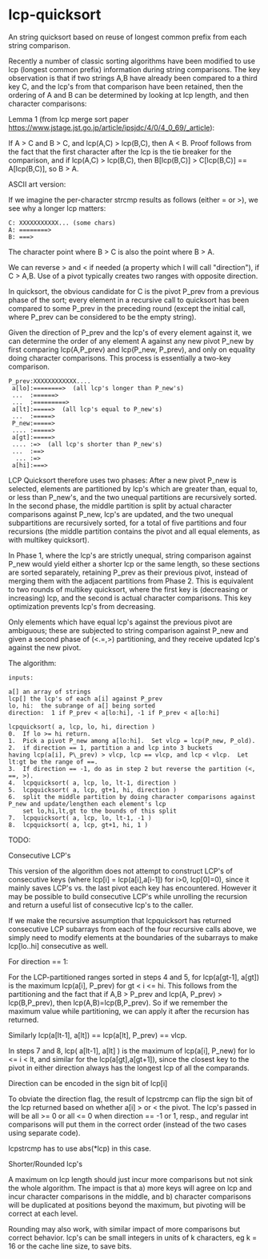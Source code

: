 lcp-quicksort
=============

An string quicksort based on reuse of longest common prefix from each string comparison.

Recently a number of classic sorting algorithms have been modified to use lcp (longest common prefix) information during string comparisons.
The key observation is that if two strings A,B have already been compared to a third key C, 
and the lcp's from that comparison have been retained, then
the ordering of A and B can be determined by looking at lcp length, and then character comparisons:

Lemma 1 (from lcp merge sort paper https://www.jstage.jst.go.jp/article/ipsjdc/4/0/4_0_69/_article):  

If A > C and B > C, and lcp(A,C) > lcp(B,C), then A < B. Proof follows from the fact that the first character
after the lcp is the tie breaker for the comparison, and if lcp(A,C) > lcp(B,C), then B[lcp(B,C)] > C[lcp(B,C)] == A[lcp(B,C)], so B > A.

ASCII art version:

If we imagine the per-character strcmp results as follows (either = or >), we see why a longer lcp matters:

    C: XXXXXXXXXXX... (some chars)
    A: ========>
    B: ===>

The character point where B > C is also the point where B > A.

We can reverse > and < if needed (a property which I will call "direction"), if C > A,B.  Use of a pivot typically creates two ranges with opposite direction.

In quicksort, the obvious candidate for C is the pivot P_prev from a previous phase of the sort; every element in a recursive call to quicksort 
has been compared to some P\_prev in the preceding round (except the initial call, where P\_prev can be considered to be 
the empty string).  

Given the direction of P_prev and the lcp's of every element against it, we can 
determine the order of any element A against any new pivot P\_new by first comparing lcp(A,P\_prev) and lcp(P\_new, P\_prev), and only on equality doing character comparisons.  This process is essentially a two-key comparison.

    P_prev:XXXXXXXXXXXX....
     a[lo]:========>  (all lcp's longer than P_new's)
     ...  :======>
     ...  :=========>
     a[lt]:=====>  (all lcp's equal to P_new's)
     ...  :=====>
     P_new:=====>
     .... :=====>
     a[gt]:=====>
     .... :=>  (all lcp's shorter than P_new's)
     ...  :==>
      ... :=>
     a[hi]:===>

LCP Quicksort therefore uses two phases:  After a new pivot P_new is selected, elements are partitioned by lcp's 
which are greater than, equal to, or less than P_new's, and the two unequal partitions are recursively sorted.  In the second phase, the middle partition is split by actual 
character comparisons against P\_new, lcp's are updated, and the two unequal subpartitions are 
recursively sorted, for a total of five partitions and four recursions (the middle partition contains the pivot and all equal elements, as with multikey quicksort).  

In Phase 1, where the lcp's are strictly unequal, string comparison against P_new would yield either a shorter lcp or the same length, so 
these sections are sorted separately, retaining P_prev as their previous pivot, instead of merging them with the adjacent partitions from Phase 2.  This is equivalent to two rounds of multikey quicksort, where the first key is (decreasing or increasing) lcp, and the second is actual character comparisons.  This key optimization prevents lcp's from decreasing.

Only elements which have equal lcp's against the previous pivot are ambiguous; these are subjected
to string comparison against P_new and given a second phase of (<.=,>) partitioning, and they receive updated lcp's against the new pivot.

The algorithm:

    inputs:
  
    a[] an array of strings
    lcp[] the lcp's of each a[i] against P_prev
    lo, hi:  the subrange of a[] being sorted
    direction:  1 if P_prev < a[lo:hi], -1 if P_prev < a[lo:hi]
    
    lcpquicksort( a, lcp, lo, hi, direction )
    0.  If lo >= hi return.
    1.  Pick a pivot P_new among a[lo:hi].  Set vlcp = lcp(P_new, P_old).
    2.  if direction == 1, partition a and lcp into 3 buckets 
    having lcp(a[i], P\_prev) > vlcp, lcp == vlcp, and lcp < vlcp.  Let lt:gt be the range of ==.
    3.  If direction == -1, do as in step 2 but reverse the partition (<, ==, >).
    4.  lcpquicksort( a, lcp, lo, lt-1, direction )
    5.  lcpquicksort( a, lcp, gt+1, hi, direction )
    6.  split the middle partition by doing character comparisons against P_new and update/lengthen each element's lcp
        set lo,hi,lt,gt to the bounds of this split
    7.  lcpquicksort( a, lcp, lo, lt-1, -1 )
    8.  lcpquicksort( a, lcp, gt+1, hi, 1 )


TODO: 

Consecutive LCP's

This version of the algorithm does not attempt to construct LCP's of consecutive keys (where lcp[i] = lcp(a[i],a[i-1]) for i>0, lcp[0]=0),
 since it mainly saves LCP's vs. the last pivot each key has encountered.  However it may be possible to build consecutive LCP's 
while unrolling the recursion and return a useful list of consecutive lcp's to the caller.

If we make the recursive assumption that lcpquicksort has returned consecutive LCP subarrays from each of the four recursive calls above, we
simply need to modify elements at the boundaries of the subarrays to make lcp[lo..hi] consecutive as well.

For direction == 1:

For the LCP-partitioned ranges sorted in steps 4 and 5, for lcp(a[gt-1], a[gt]) is the maximum lcp(a[i], P_prev) for gt < i <= hi.
This follows from the partitioning and the fact that if A,B > P_prev and lcp(A, P_prev) > lcp(B,P_prev), then lcp(A,B)=lcp(B,P_prev).  So
if we remember the maximum value while partitioning, we can apply it after the recursion has returned.

Similarly lcp(a[lt-1], a[lt]) == lcp(a[lt], P_prev) == vlcp.

In steps 7 and 8, lcp( a[lt-1], a[lt] ) is the maximum of lcp(a[i], P_new) for lo <= i < lt, and similar for the lcp(a[gt],a[gt+1]), since
the closest key to the pivot in either direction always has the longest lcp of all the comparands.


Direction can be encoded in the sign bit of lcp[i]

To obviate the direction flag, the result of lcpstrcmp can flip the sign bit of 
the lcp returned based on whether a[i] > or < the pivot.  The lcp's passed in will
be all >= 0 or all <= 0 when direction == -1 or 1, resp., and regular int comparisons
will put them in the correct order (instead of the two cases using separate code).  

lcpstrcmp has to use abs(*lcp) in this case.  


Shorter/Rounded lcp's

A maximum on lcp length should just incur more comparisons but not sink the whole algorithm.  The impact 
is that a) more keys will agree on lcp and incur character comparisons in the middle, and b) character comparisons 
will be duplicated at positions beyond the maximum, but pivoting will be correct at each level.

Rounding may also work, with similar impact of more comparisons but correct behavior.
lcp's can be small integers in units of k characters, eg k = 16 or the cache line size, to save
bits.
